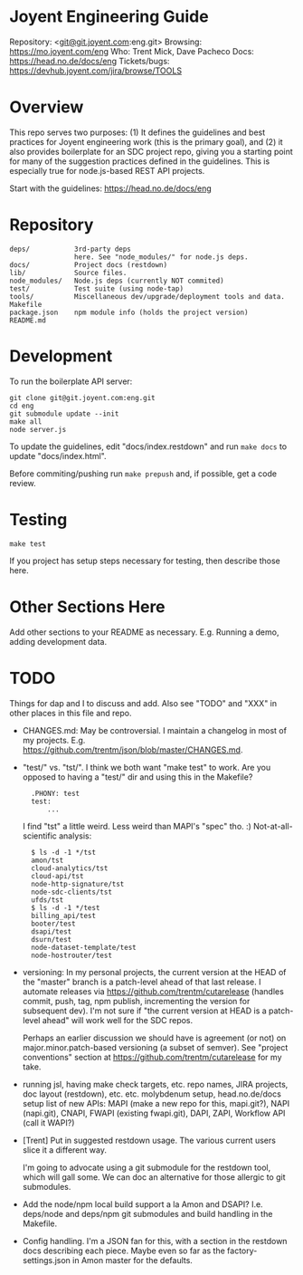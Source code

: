 # Joyent Engineering Guide

Repository: <git@git.joyent.com:eng.git>
Browsing: <https://mo.joyent.com/eng>
Who: Trent Mick, Dave Pacheco
Docs: <https://head.no.de/docs/eng>
Tickets/bugs: <https://devhub.joyent.com/jira/browse/TOOLS>


# Overview

This repo serves two purposes: (1) It defines the guidelines and best
practices for Joyent engineering work (this is the primary goal), and (2) it
also provides boilerplate for an SDC project repo, giving you a starting
point for many of the suggestion practices defined in the guidelines. This is
especially true for node.js-based REST API projects.

Start with the guidelines: <https://head.no.de/docs/eng>


# Repository

    deps/           3rd-party deps
                    here. See "node_modules/" for node.js deps.
    docs/           Project docs (restdown)
    lib/            Source files.
    node_modules/   Node.js deps (currently NOT commited)
    test/           Test suite (using node-tap)
    tools/          Miscellaneous dev/upgrade/deployment tools and data.
    Makefile
    package.json    npm module info (holds the project version)
    README.md


# Development

To run the boilerplate API server:

    git clone git@git.joyent.com:eng.git
    cd eng
    git submodule update --init
    make all
    node server.js

To update the guidelines, edit "docs/index.restdown" and run `make docs`
to update "docs/index.html".

Before commiting/pushing run `make prepush` and, if possible, get a code
review.



# Testing

    make test

If you project has setup steps necessary for testing, then describe those
here.



# Other Sections Here

Add other sections to your README as necessary. E.g. Running a demo, adding
development data.



# TODO

Things for dap and I to discuss and add. Also see "TODO" and "XXX" in other
places in this file and repo.

- CHANGES.md: May be controversial. I maintain a changelog in most of my projects. E.g. 
  <https://github.com/trentm/json/blob/master/CHANGES.md>.

- "test/" vs. "tst/". I think we both want "make test" to work. Are you opposed
  to having a "test/" dir and using this in the Makefile?

        .PHONY: test
        test:
            ...

  I find "tst" a little weird. Less weird than MAPI's "spec" tho. :)
  Not-at-all-scientific analysis:

        $ ls -d -1 */tst
        amon/tst
        cloud-analytics/tst
        cloud-api/tst
        node-http-signature/tst
        node-sdc-clients/tst
        ufds/tst
        $ ls -d -1 */test
        billing_api/test
        booter/test
        dsapi/test
        dsurn/test
        node-dataset-template/test
        node-hostrouter/test

- versioning: In my personal projects, the current version at the HEAD of the
  "master" branch is a patch-level ahead of that last release. I automate
  releases via <https://github.com/trentm/cutarelease> (handles commit, push,
  tag, npm publish, incrementing the version for subsequent dev).  I'm not sure
  if "the current version at HEAD is a patch-level ahead" will work well for
  the SDC repos. 
  
  Perhaps an earlier discussion we should have is agreement (or not) on
  major.minor.patch-based versioning (a subset of semver). See "project
  conventions" section at <https://github.com/trentm/cutarelease> for my take.

- running jsl, having make check targets, etc.
  repo names, JIRA projects, doc layout (restdown), etc. etc.
  molybdenum setup, head.no.de/docs setup
  list of new APIs: MAPI (make a new repo for this, mapi.git?), NAPI
      (napi.git), CNAPI, FWAPI (existing fwapi.git), DAPI, ZAPI, Workflow API (call
      it WAPI?)

- [Trent] Put in suggested restdown usage. The various current users slice
  it a different way.
  
  I'm going to advocate using a git submodule for the restdown tool, which
  will gall some. We can doc an alternative for those allergic to
  git submodules.
  
- Add the node/npm local build support a la Amon and DSAPI? I.e. deps/node
  and deps/npm git submodules and build handling in the Makefile.

- Config handling. I'm a JSON fan for this, with a section in the restdown
  docs describing each piece. Maybe even so far as the factory-settings.json
  in Amon master for the defaults.

